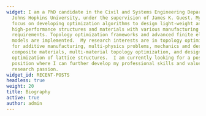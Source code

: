 ```yaml
---
widget: I am a PhD candidate in the Civil and Systems Engineering Department at
  Johns Hopkins University, under the supervision of James K. Guest. My research
  focus on developing optimization algorithms to design light-weight and
  high-performance structures and materials with various manufacturing
  requirements. Topology optimization frameworks and advanced finite element
  models are implemented.  My research interests are in topology optimization
  for additive manufacturing, multi-physics problems, mechanics and design of
  composite materials, multi-material topology optimization, and design and
  optimization of lattice structures.  I am currently looking for a postdoctoral
  position where I can further develop my professional skills and value my
  research passion.
widget_id: RECENT-POSTS
headless: true
weight: 20
title: Biography
active: true
author: admin
---
```


